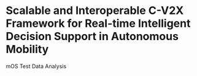 # Scalable and Interoperable C-V2X Framework for Real-time Intelligent Decision Support in Autonomous Mobility
mOS Test Data Analysis
